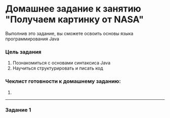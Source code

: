 # Домашнее задание к занятию "Получаем картинку от NASA"

Выполнив это задание, вы сможете освоить основы языка программирования Java

### Цель задания

1. Познакомиться с основами синтаксиса Java
2. Научиться структурировать и писать код

### Чеклист готовности к домашнему заданию:

1. 

------

### Задание 1

